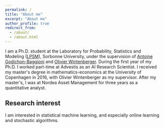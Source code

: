 ```yaml
---
permalink: /
title: "About me"
excerpt: "About me"
author_profile: true
redirect_from: 
  - /about/
  - /about.html
---
```


I am a Ph.D. student at the Laboratory for Probability, Statistics and Modeling ([LPSM](https://www.lpsm.paris "LPSM")), Sorbonne University, under the supervision of [Antoine Godichon-Baggioni](http://godichon.perso.math.cnrs.fr) and [Olivier Wintenberger](http://wintenberger.fr). During the first year of my Ph.D. I worked part-time at Advestis as an AI Research Scientist. I received my master's degree in mathematics-economics at the University of Copenhagen in 2016, with Olivier Wintenberger as my supervisor. After my master's, I was at Nordea Asset Management for three years as a quantitative analyst.

## Research interest
I am interested in statistical machine learning, and especially online learning and stochastic algorithms.

